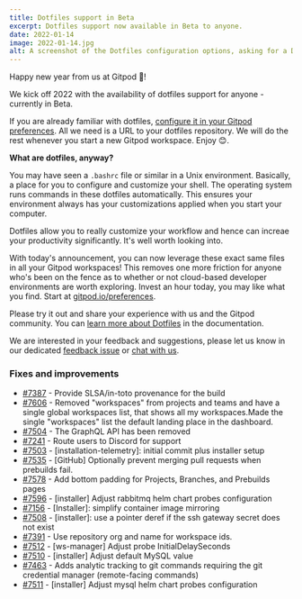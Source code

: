 ```yaml
---
title: Dotfiles support in Beta
excerpt: Dotfiles support now available in Beta to anyone.
date: 2022-01-14
image: 2022-01-14.jpg
alt: A screenshot of the Dotfiles configuration options, asking for a Dotfiles repository URL.
---
```


<script>
  import Contributors from "$lib/components/changelog/contributors.svelte";
</script>

Happy new year from us at Gitpod 🥂!

We kick off 2022 with the availability of dotfiles support for anyone - currently in Beta.

If you are already familiar with dotfiles, [configure it in your Gitpod preferences](https://gitpod.io/preferences). All we need is a URL to your dotfiles repository. We will do the rest whenever you start a new Gitpod workspace. Enjoy 😊.

**What are dotfiles, anyway?**

You may have seen a `.bashrc` file or similar in a Unix environment. Basically, a place for you to configure and customize your shell. The operating system runs commands in these dotfiles automatically. This ensures your environment always has your customizations applied when you start your computer.

Dotfiles allow you to really customize your workflow and hence can increae your productivity significantly. It's well worth looking into.

With today's announcement, you can now leverage these exact same files in all your Gitpod workspaces! This removes one more friction for anyone who's been on the fence as to whether or not cloud-based developer environments are worth exploring. Invest an hour today, you may like what you find. Start at [gitpod.io/preferences](https://gitpod.io/preferences).

Please try it out and share your experience with us and the Gitpod community. You can [learn more about Dotfiles](/docs/configure/user-settings/dotfiles) in the documentation.

We are interested in your feedback and suggestions, please let us know in our dedicated [feedback issue](https://github.com/gitpod-io/gitpod/issues/7603) or [chat with us](https://www.gitpod.io/chat).

<p><Contributors usernames="axonasif,csweichel,filiptronicek,gtsiolis,JanKoehnlein,jldec" /></p>

### Fixes and improvements

-   [#7387](https://github.com/gitpod-io/gitpod/pull/7387) - Provide SLSA/in-toto provenance for the build <Contributors usernames="JanKoehnlein,MrSimonEmms,akosyakov,corneliusludmann,csweichel,laushinka,loujaybee" />
-   [#7606](https://github.com/gitpod-io/gitpod/pull/7606) - Removed "workspaces" from projects and teams and have a single global workspaces list, that shows all my workspaces.Made the single "workspaces" list the default landing place in the dashboard. <Contributors usernames="JanKoehnlein,jldec,svenefftinge" />
-   [#7504](https://github.com/gitpod-io/gitpod/pull/7504) - The GraphQL API has been removed <Contributors usernames="AlexTugarev,JanKoehnlein,gtsiolis" />
-   [#7241](https://github.com/gitpod-io/gitpod/pull/7241) - Route users to Discord for support <Contributors usernames="JanKoehnlein,ghuntley,gtsiolis,kylos101" />
-   [#7503](https://github.com/gitpod-io/gitpod/pull/7503) - [installation-telemetry]: initial commit plus installer setup <Contributors usernames="MrSimonEmms,corneliusludmann,csweichel" />
-   [#7535](https://github.com/gitpod-io/gitpod/pull/7535) - [GitHub] Optionally prevent merging pull requests when prebuilds fail. <Contributors usernames="JanKoehnlein,svenefftinge" />
-   [#7578](https://github.com/gitpod-io/gitpod/pull/7578) - Add bottom padding for Projects, Branches, and Prebuilds pages <Contributors usernames="AlexTugarev,gtsiolis" />
-   [#7596](https://github.com/gitpod-io/gitpod/pull/7596) - [installer] Adjust rabbitmq helm chart probes configuration <Contributors usernames="MrSimonEmms,aledbf" />
-   [#7156](https://github.com/gitpod-io/gitpod/pull/7156) - [Installer]: simplify container image mirroring <Contributors usernames="MrSimonEmms,corneliusludmann,csweichel,laushinka,meysholdt" />
-   [#7508](https://github.com/gitpod-io/gitpod/pull/7508) - [installer]: use a pointer deref if the ssh gateway secret does not exist <Contributors usernames="MrSimonEmms,iQQBot" />
-   [#7391](https://github.com/gitpod-io/gitpod/pull/7391) - Use repository org and name for workspace ids. <Contributors usernames="JanKoehnlein,akosyakov,csweichel,geropl,svenefftinge" />
-   [#7512](https://github.com/gitpod-io/gitpod/pull/7512) - [ws-manager] Adjust probe InitialDelaySeconds <Contributors usernames="aledbf,kylos101" />
-   [#7510](https://github.com/gitpod-io/gitpod/pull/7510) - [installer] Adjust default MySQL value <Contributors usernames="MrSimonEmms,aledbf,csweichel" />
-   [#7463](https://github.com/gitpod-io/gitpod/pull/7463) - Adds analytic tracking to git commands requiring the git credential manager (remote-facing commands) <Contributors usernames="JanKoehnlein,akosyakov,filiptronicek" />
-   [#7511](https://github.com/gitpod-io/gitpod/pull/7511) - [installer] Adjust mysql helm chart probes configuration <Contributors usernames="MrSimonEmms,aledbf,csweichel,iQQBot" />
